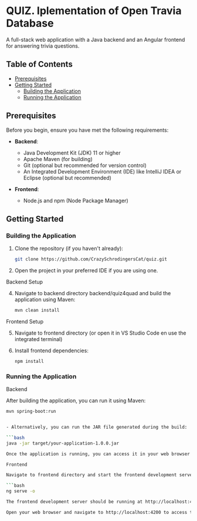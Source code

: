 # QUIZ. Iplementation of Open Travia Database

A full-stack web application with a Java backend and an Angular frontend for answering trivia questions.

## Table of Contents

- [Prerequisites](#prerequisites)
- [Getting Started](#getting-started)
  - [Building the Application](#building-the-application)
  - [Running the Application](#running-the-application)

## Prerequisites

Before you begin, ensure you have met the following requirements:
- **Backend**:
  - Java Development Kit (JDK) 11 or higher
  - Apache Maven (for building)
  - Git (optional but recommended for version control)
  - An Integrated Development Environment (IDE) like IntelliJ IDEA or Eclipse (optional but recommended)
 
- **Frontend**:
  - Node.js and npm (Node Package Manager)

## Getting Started

### Building the Application

1. Clone the repository (if you haven't already):

   ```bash
   git clone https://github.com/CrazySchrodingersCat/quiz.git
   
2. Open the project in your preferred IDE if you are using one.

Backend Setup

4. Navigate to backend directory backend/quiz4quad and build the application using Maven:

     ```bash
     mvn clean install

Frontend Setup

5. Navigate to frontend directory (or open it in VS Studio Code en use the integrated terminal)
3. Install frontend dependencies:

    ```bash
    npm install
    
### Running the Application

Backend

After building the application, you can run it using Maven:

   ```bash
   mvn spring-boot:run


- Alternatively, you can run the JAR file generated during the build:

   ```bash
   java -jar target/your-application-1.0.0.jar

Once the application is running, you can access it in your web browser at http://localhost:8080.

Frontend

Navigate to frontend directory and start the frontend development server:

   ```bash
   ng serve -o

The frontend development server should be running at http://localhost:4200.

Open your web browser and navigate to http://localhost:4200 to access the frontend.

